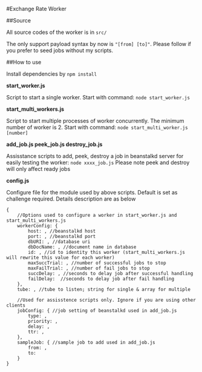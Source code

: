 #Exchange Rate Worker

##Source

All source codes of the worker is in `src/`

The only support payload syntax by now is `"[from] [to]"`. Please follow if you prefer to seed jobs without my scripts.

##How to use

Install dependencies by `npm install`

**start_worker.js**

Script to start a single worker. Start with command: `node start_worker.js`

**start_multi_workers.js**

Script to start multiple processes of worker concurrently. The minimum number of worker is 2. Start with command: `node start_multi_worker.js [number]`

**add_job.js peek_job.js destroy_job.js**

Assisstance scripts to add, peek, destroy a job in beanstalkd server for easily testing the worker: `node xxxx_job.js`
Please note peek and destroy will only affect ready jobs

**config.js**

Configure file for the module used by above scripts. Default is set as challenge required.
Details description are as below

    {
        //Options used to configure a worker in start_worker.js and start_multi_workers.js
        workerConfig: { 
            host: , //beanstalkd host
            port: , //beanstalkd port
            dbURI: , //database uri
            dbDocName: , //document name in database
            id: , //id to identity this worker (start_multi_workers.js will rewrite this value for each worker)
            maxSuccTrial: , //number of successful jobs to stop
            maxFailTrial: , //number of fail jobs to stop
            succDelay: , //seconds to delay job after successful handling
            failDelay:  //seconds to delay job after fail handling
        },
        tube: , //tube to listen; string for single & array for multiple
       
        //Used for assisstence scripts only. Ignore if you are using other clients
        jobConfig: { //job setting of beanstalkd used in add_job.js
            type: ,
            priority: ,
            delay: ,
            ttr: ,  
        },
        sampleJob: { //sample job to add used in add_job.js
            from: ,
            to: 
        }
    }


 
  